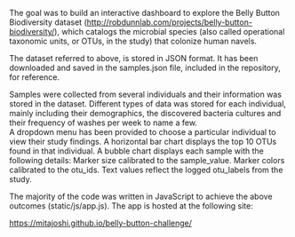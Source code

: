 The goal was to build an interactive dashboard to explore the Belly Button Biodiversity dataset (http://robdunnlab.com/projects/belly-button-biodiversity/), which catalogs the microbial species (also called operational taxonomic units, or OTUs, in the study) that colonize human navels.

The dataset referred to above, is stored in JSON format. It has been downloaded and saved in the samples.json file, included in the repository, for reference. 

Samples were collected from several individuals and their information was stored in the dataset. Different types of data was stored for each individual, mainly including their demographics, the discovered bacteria cultures and their frequency of washes per week to name a few.  
 A dropdown menu has been provided to choose a particular individual to view their study findings. A horizontal bar chart displays the top 10 OTUs found in that individual. A bubble chart displays each sample with the following details:
Marker size  calibrated to the sample_value.
Marker colors calibrated to the otu_ids.
Text values reflect the logged otu_labels from the study.

 The majority of the code was written in JavaScript to achieve the above outcomes (static/js/app.js). The app is hosted at the following site:

https://mitajoshi.github.io/belly-button-challenge/

